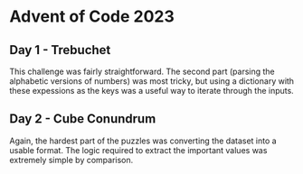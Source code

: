 # Advent of Code 2023

## Day 1 - Trebuchet
This challenge was fairly straightforward. The second part (parsing the alphabetic versions of numbers) was most tricky, but using a dictionary with these expessions as the keys was a useful way to iterate through the inputs.

## Day 2 - Cube Conundrum
Again, the hardest part of the puzzles was converting the dataset into a usable format. The logic required to extract the important values was extremely simple by comparison.